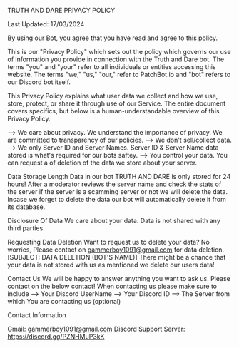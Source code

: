 TRUTH AND DARE PRIVACY POLICY

Last Updated: 17/03/2024

By using our Bot, you agree that you have read and agree to this policy.

This is our "Privacy Policy" which sets out the policy which governs our use of information you provide in connection with the Truth and Dare bot. The terms "you" and "your" refer to all individuals or entities accessing this website. The terms "we," "us," "our," refer to PatchBot.io and "bot" refers to our Discord bot itself.

This Privacy Policy explains what user data we collect and how we use, store, protect, or share it through use of our Service. The entire document covers specifics, but below is a human-understandable overview of this Privacy Policy.

--> We care about privacy. We understand the importance of privacy. We are committed to transparency of our policies.
--> We don't sell/collect data.
--> We only Server ID and Server Names. Server ID & Server Name data stored is what's required for our bots saftey.
--> You control your data. You can request a of deletion of the data we store about your server. 

Data Storage Length
Data in our bot TRUTH AND DARE is only stored for 24 hours! After a moderator reviews the server name and check the stats of the server if the server is a scamming server or not we will delete the data. Incase we forget to delete the data our bot will automatically delete it from its database.

Disclosure Of Data
We care about your data. Data is not shared with any third parties.

Requesting Data Deletion
Want to request us to delete your data? No worries, Please contact on gammerboy1091@gmail.com for data deletion. [SUBJECT: DATA DELETION (BOT'S NAME)] There might be a chance that your data is not stored with us as mentioned we delete our users data!

Contact Us
We will be happy to answer anything you want to ask us. Please contact on the below contact!
When contacting us please make sure to include 
-->   Your Discord UserName
-->   Your Discord ID
-->   The Server from which You are contacting us (optional)

Contact Information

Gmail: gammerboy1091@gmail.com
Discord Support Server: https://discord.gg/PZNHMuP3kK


  

 
